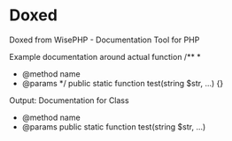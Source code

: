 # Doxed
Doxed from WisePHP - Documentation Tool for PHP

Example documentation around actual function
/**
 *
 * @method name
 * @params
 */
public static function test(string $str, ...)
{}

Output:
Documentation for Class
* @method name
* @params
public static function test(string $str, ...)

